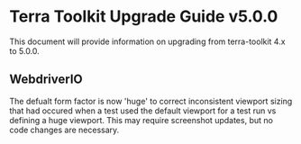 # Terra Toolkit Upgrade Guide v5.0.0
This document will provide information on upgrading from terra-toolkit 4.x to 5.0.0.

## WebdriverIO
The defualt form factor is now 'huge' to correct inconsistent viewport sizing that had occured when a test used the default viewport for a test run vs defining a huge viewport. This may require screenshot updates, but no code changes are necessary.